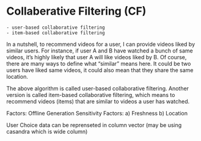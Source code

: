 # Collaberative Filtering (CF)
    - user-based collaborative filtering
    - item-based collaborative filtering
    
In a nutshell, to recommend videos for a user, I can provide videos liked by similar users. 
For instance, if user A and B have watched a bunch of same videos, it’s highly likely that user A will like videos liked by B. 
Of course, there are many ways to define what “similar” means here. 
It could be two users have liked same videos, it could also mean that they share the same location.

The above algorithm is called user-based collaborative filtering. 
Another version is called item-based collaborative filtering, 
which means to recommend videos (items) that are similar to videos a user has watched.

Factors:
Offline Generation
Sensitivity Factors: 
  a) Freshness
  b) Location

User Choice data can be reprenseted in column vector (may be using casandra which is wide column)
